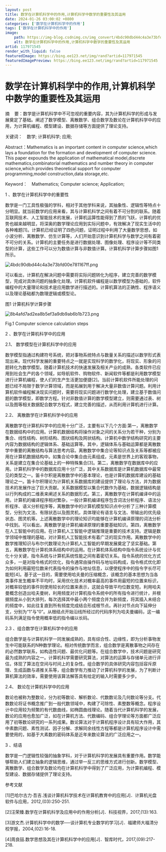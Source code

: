 ```yaml
---
layout: post
title: 数学在计算机科学中的作用,计算机科学中数学的重要性及其运用
date: 2024-01-26 03:00:02 +0800
categories: ['数学在计算机科学中的作用']
tags: ['数学在计算机科学中的作用']
image:
    path: https://img-blog.csdnimg.cn/img_convert/4bdc90dbd44c4a3e73bfd00e781167ff.png?x-oss-process=image/resize,m_fixed,h_150
    alt: 数学在计算机科学中的作用,计算机科学中数学的重要性及其运用
artid: 117971545
render_with_liquid: false
featuredImage: https://bing.ee123.net/img/rand?artid=117971545
featuredImagePreview: https://bing.ee123.net/img/rand?artid=117971545
---
```


# 数学在计算机科学中的作用,计算机科学中数学的重要性及其运用

摘    要：数学是计算机科学中不可忽视的重要内容，其为计算机科学的形成与发展奠定了基础。阐述了数学模型、离散数学、组合数学及数论在计算机科学中的应用，为计算机编程、模型建设、数据存储等方面提供了理论支持。

关键词：　数学; 计算机科学; 应用;

Abstract：Mathematics is an important content in computer science,which lays a foundation for the formation and development of computer science. This paper expounds the application of mathematical model,discrete mathematics,combinatorial mathematics and number theory in computer science,which provides theoretical support for computer programming,model construction,data storage,etc.

Keyword：　Mathematics; Computer science; Application;

1 、数学在计算机科学中的重要性

数学是一门工具性极强的学科，相对于其他学科来说，其抽象性、逻辑性等特点十分明显。就当前数学的应用来看，其与计算机科学之间有着不可分割的联系。随着互联网技术、人工智能技术的发展，计算机运算性能得到了质的飞跃，计算机的优势也越来越明显，将深奥的数学理论应用到实际问题中，有效解决了现实生活中的各种难题[1]。计算机已经证明了四色问题，证明过程中利用了大量数学思想，如小波分析、离散数学、仿生计算等，人们开始意识到计算机科学与数学之间有着密不可分的关系。计算机的主要任务是进行数据处理、图像处理、程序设计等不同类型的计算，这些工作可以分为数值计算与非数值计算。计算机科学计算步骤如图1所示。

![4bdc90dbd44c4a3e73bfd00e781167ff.png](https://i-blog.csdnimg.cn/blog_migrate/7cc171b216c9e4b1a563276f86f8cf3d.png)

可以看出，计算机在解决问题中需要将实际问题转化为程序，建立完善的数学模型，完成对具体问题的抽象化处理。计算机软件编程是以数学模型为基础的，软件编程中的大量理论和技术是应用数学进行描述的。计算机算法的正确性、程序语义以及理论基础都为数理逻辑或模型论。

图1 计算机科学计算步骤

![8b4afd7ad2ea8b5ef3a9db9ab6b1b723.png](https://i-blog.csdnimg.cn/blog_migrate/a1548f6a292c4b915c7c3eab8d2376a5.jpeg)

Fig.1 Computer science calculation steps

2 、数学在计算机科学中的应用

2.1、 数学模型在计算机科学中的应用

数学模型指通过构建符号系统，把对事物系统特点与数量关系的描述以数学形式表现出来。现代科学发展的重要特点之一就是实现科学的数学化，将现实、形象的问题转化为数学模型。随着计算机技术的快速发展及相关产业的成熟，各类软件已应用到社会生产的各个领域，如导航软件、购物软件、新闻软件等都是利用数学模型进行计算机编程，使人们的生产生活更加便捷[2]。当前计算机软件所能处理的问题已经不局限于数学计算领域，而是拓展到用于解决大量非数值计算问题。利用计算机软件编程解决现实问题时，需要将现实问题进行数学化处理，建立基于数值问题的数学模型，即数学方程。针对非数值计算的数学模型建立，则需要通过表、树以及图等相关数据配合数学方程式，建立完善的描述，从而利用计算机进行计算。

2.2、 离散数学在计算机科学中的应用

离散数学在计算机科学中的应用十分广泛，主要有以下几个方面:第一，离散数学在数据结构中的应用。计算机数据结构将操作对象之间的关系分为若干种，分别为集合、线性结构、树形结构、图状结构及网状结构。计算机中数学结构研究的主要内容为数据结构的逻辑体系、基础运算等。其中，逻辑体系与基础运算都是离散数学中重要的离散结构与算法思考内容。离散数学中集合论等知识点及关系等都被应用在计算机数据结构中。如集合论中集合由元素组成，元素是世界上的客观事物，关系是建立在集合论基础上的一种特殊集合[3]。第二，离散数学在数据库中的应用。计算机科学中的数据库应用十分广泛，其中关系数据库是计算机数据库中最常见的类型之一。笛卡尔积是离散数学中的基本理论，也是计算机数据库建设的基础理论之一。笛卡尔积理论为计算机关系数据库的建设提供了理论与方法，并为数据技术的发展作出了巨大贡献。关系数据模型以集合代数作为基础，数据逻辑结构是以行列构成的二维表来阐述关系的数据形式。第三，离散数学在计算机编译中的运用。计算机的编译程序相对繁杂，一般计算机编译程序包含词法分析程序、语法分析程序、语义分析程序等，离散数学中的计算机模型知识点中分析了三种计算模型，分别为文法、有限状态以及图灵机，具体理论有语言与文法、带输出的优先级状态、图灵机等。上述离散数学中的理论知识均能够在计算机编译原理的词法分析中找到。可以看出，离散数学是计算机编译原理的重要基础知识。第四，离散数学在人工智能中的应用。在计算机人工智能中逻辑推理是重要的技术支持。逻辑是数学领域中推理的基础，对计算机人工智能技术有着广泛的现实作用。离散数学中的数学推理知识与布尔代数理论为计算机人工智能的早期发展奠定了坚实基础。第五，离散数学在计算机体系结构中的运用。在计算机体系结构中指令系统设计与优化十分关键，指令系统与计算机系统性能之间有着密切关系。指令系统的优化方式众多，一是对指令格式的优化，指令通常由操作码与地址码构成，指令格式优化即为如何利用最短位数来代表指令的操作与地址信息，以便使程序中的指令字长尽可能短[4]。基于这一目的，需要使用哈夫曼的压缩概念，该概念的基本思想为当各类事件发生概率不平均时，采用优化技术对概率最高的事件用最短的位置来标识，对概率较低的事件则使用较长的位置来表示，这就会导致平均位数变短。利用哈夫曼概念创造出哈夫曼树，利用频度对计算机指令系统中的所有指令进行统计，并根据频度从小到大排列，每次选择其中最小两个频度合并为新频度，将其插入未结合的频度中，如此往复直到所有频度完成结合形成根节点。再针对节点向下延伸分支，分别为“1”与“0”。从根结点开始沿线所经过的代码序列为哈夫曼编码，这一编码系列满足指令使用概率低的指令编以长码。

2.3 、组合数学在计算机科学中的应用

组合数学是与计算机科学一同发展成熟的，具有综合性、边缘性，即为分析事物发生中可能联系的N种数学理论。相对传统数学而言，组合数学是离散事物之间存在的必然数学联系，如构造性问题、最优化问题等。在组合数学中，技术问题是研究最为成熟的内容之一。计算机科学需要研究算法，对算法的运算与存储单元进行评估，体现了算法在空间与时间上的复杂性。组合数学的具体研究内容包括容斥原理、生成函数与递推关系等，组合数学有力推动了计算机科学的发展，为了判断计算机算法的效率，需要使用该算法解答具有给定的输入时需要多少步。

2.4、 数论在计算机科学中的应用

数论也被称为整数论，分为初等数论、解析数论、代数数论及几何数论等分支。代数数论将证书概念推广到一般代数领域中，构建了可除性、素整数等概念。程序设计中应用较为频繁的有代数曲线，如椭圆曲线理论。随着当代计算机科学的发展，数论的应用也愈加广泛，如在计算机方法、代数编码、组合学理论等方面都广泛应用了初等数论研究的一系列成果。数论算法对于计算机程序设计具有较大作用，其中素数问题、素性测试、因子分解、求解同余线性方程等都是计算机程序设计中需要使用的，如基于大素数的密码体系是近年来数论算法的广泛应用之一。

3 、结语

数学是一门逻辑性较强的抽象学科，对于计算机科学的发展具有重要作用。数学能够帮助人们建立抽象的逻辑思维，通过举一反三的思维方式进行创新。数学模型、离散数学、组合数学及数论均在计算机科学中得到了广泛应用，为计算机编程、模型建设、数据存储提供了理论支持。

参考文献

[1]巴哈尔古力·吾吉.浅谈计算机科学技术在计算机教育中的应用[J]．计算机光盘软件与应用，2012,(03):250-251.

[2]汪荣臻.数学在计算机科学及应用中的作用分析[J]．科技视界，2017,(13):163.

[3]游文杰.计算机科学中的数学──谈计算机专业数学的学习[J]．福建师大福清分校学报，2004,(02):16-18.

[4]周良喆.数学思想及其在计算机科学中的应用[J]．智库时代，2017,(09):217-218.